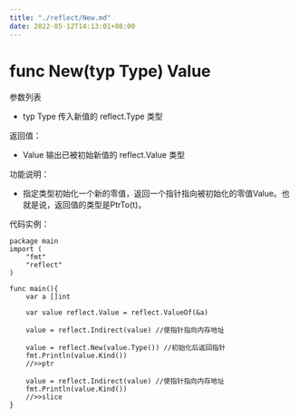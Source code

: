 ```yaml
---
title: "./reflect/New.md"
date: 2022-05-12T14:13:01+08:00
---
```

# func New(typ Type) Value

参数列表

- typ Type 传入新值的 reflect.Type 类型

返回值：

- Value 输出已被初始新值的 reflect.Value 类型

功能说明：

- 指定类型初始化一个新的零值，返回一个指针指向被初始化的零值Value。也就是说，返回值的类型是PtrTo(t)。

代码实例：
	
	package main
	import (
		"fmt"
		"reflect"
	)
	
	func main(){
		var a []int
		
		var value reflect.Value = reflect.ValueOf(&a)
		
		value = reflect.Indirect(value) //使指针指向内存地址
		
		value = reflect.New(value.Type()) //初始化后返回指针
		fmt.Println(value.Kind())
		//>>ptr
		
		value = reflect.Indirect(value) //使指针指向内存地址
		fmt.Println(value.Kind())
		//>>slice
	}
